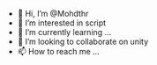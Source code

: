 - 👋 Hi, I’m @Mohdthr
- 👀 I’m interested in script
- 🌱 I’m currently learning ...
- 💞️ I’m looking to collaborate on unity
- 📫 How to reach me ...

<!---
Mohdthr/Mohdthr is a ✨ special ✨ repository because its `README.md` (this file) appears on your GitHub profile.
You can click the Preview link to take a look at your changes.
--->
